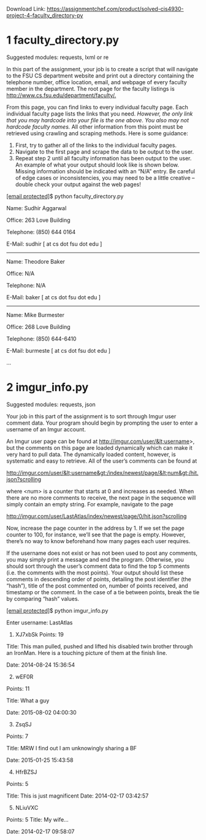 Download Link: https://assignmentchef.com/product/solved-cis4930-project-4-faculty_directory-py
<br>



<h1>1           faculty_directory.py</h1>

Suggested modules: requests, lxml or re

In this part of the assignment, your job is to create a script that will navigate to the FSU CS department website and print out a directory containing the telephone number, office location, email, and webpage of every faculty member in the department. The root page for the faculty listings is <a href="https://www.cs.fsu.edu/department/faculty/">http://www.cs.fsu.edu/department/faculty</a><a href="https://www.cs.fsu.edu/department/faculty/">/</a><a href="https://www.cs.fsu.edu/department/faculty/">.</a>

From this page, you can find links to every individual faculty page. Each individual faculty page lists the links that you need. <em>However, the only link that you may hardcode into your file is the one above</em>. <em>You also may not hardcode faculty names. </em>All other information from this point must be retrieved using crawling and scraping methods. Here is some guidance:

<ol>

 <li>First, try to gather all of the links to the individual faculty pages.</li>

 <li>Navigate to the first page and scrape the data to be output to the user.</li>

 <li>Repeat step 2 until all faculty information has been output to the user. An example of what your output should look like is shown below.  Missing information should be indicated with an “N/A” entry. Be careful of edge cases or inconsistencies, you may need to be a little creative – double check your output against the web pages!</li>

</ol>

<a href="/cdn-cgi/l/email-protection" class="__cf_email__" data-cfemail="6c0f0d05180005022c1c15010d0f04050209">[email protected]</a>$ python faculty_directory.py

Name:  Sudhir Aggarwal

Office:  263 Love Building

Telephone:  (850) 644 0164

E-Mail:  sudhir [ at cs dot fsu dot edu ]

****************************************

Name:  Theodore Baker

Office:  N/A

Telephone:  N/A

E-Mail:  baker [ at cs dot fsu dot edu ]

****************************************

Name:  Mike Burmester

Office:  268 Love Building

Telephone:  (850) 644-6410

E-Mail:  burmeste [ at cs dot fsu dot edu ]




…

<h1>2           imgur_info.py</h1>

Suggested modules: requests, json




Your job in this part of the assignment is to sort through Imgur user comment data. Your program should begin by prompting the user to enter a username of an Imgur account.




An Imgur user page can be found at http://imgur.com/user/&lt;username&gt;, but the comments on this page are loaded dynamically which can make it very hard to pull data. The dynamically loaded content, however, is systematic and easy to retrieve. All of the user’s comments can be found at




http://imgur.com/user/&lt;username&gt;/index/newest/page/&lt;num&gt;/hit.json?scrolling




where &lt;num&gt; is a counter that starts at 0 and increases as needed. When there are no more comments to receive, the next page in the sequence will simply contain an empty string. For example, navigate to the page




<a href="https://imgur.com/user/LastAtlas/index/newest/page/0/hit.json?scrolling">http://imgur.com/user/LastAtlas/index/newest/page/0/hit.json?scrolling</a>




Now, increase the page counter in the address by 1. If we set the page counter to 100, for instance, we’ll see that the page is empty. However, there’s no way to know beforehand how many pages each user requires.




If the username does not exist or has not been used to post any comments, you may simply print a message and end the program. Otherwise, you should sort through the user’s comment data to find the top 5 comments (i.e. the comments with the most points). Your output should list these comments in descending order of points, detailing the post identifier (the “hash”), title of the post commented on, number of points received, and timestamp or the comment. In the case of a tie between points, break the tie by comparing “hash” values.




<a href="/cdn-cgi/l/email-protection" class="__cf_email__" data-cfemail="4724262e332b2e2907373e2a26242f2e2922">[email protected]</a>$ python imgur_info.py

Enter username: LastAtlas

<ol>

 <li>XJ7xbSk Points: 19</li>

</ol>

Title: This man pulled, pushed and lifted his disabled twin brother through an IronMan. Here is a touching picture of them at the finish line.

Date: 2014-08-24 15:36:54




<ol start="2">

 <li>wEF0R</li>

</ol>

Points: 11

Title: What a guy

Date: 2015-08-02 04:00:30




<ol start="3">

 <li>ZsqSJ</li>

</ol>

Points: 7

Title: MRW I find out I am unknowingly sharing a BF

Date: 2015-01-25 15:43:58




<ol start="4">

 <li>HfrBZSJ</li>

</ol>

Points: 5

Title: This is just magnificent Date: 2014-02-17 03:42:57




<ol start="5">

 <li>NLiuVXC</li>

</ol>

Points: 5 Title: My wife…

Date: 2014-02-17 09:58:07








